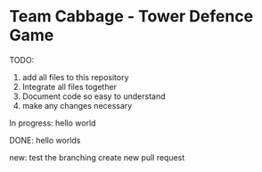 # Team Cabbage - Tower Defence Game

TODO:
1. add all files to this repository
2. Integrate all files together
3. Document code so easy to understand
4. make any changes necessary

In progress:
hello world

DONE:
hello worlds

new:
test the branching
create new pull request

